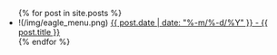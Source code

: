 <ul>
  {% for post in site.posts %}
    <li>
      !(/img/eagle_menu.png) <a href="{{ post.url }}">{{ post.date | date: "%-m/%-d/%Y" }} - {{ post.title }}</a>
    </li>
  {% endfor %}
</ul>
